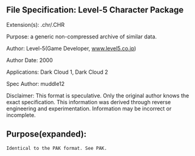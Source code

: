 File Specification:		Level-5 Character Package
------------------------------------------------------------------------------------------------

Extension(s):			.chr/.CHR

Purpose:			a generic non-compressed archive of similar data.

Author:				Level-5(Game Developer, www.level5.co.jp)

Author Date:			2000

Applications:			Dark Cloud 1, Dark Cloud 2

Spec Author:			muddle12

Disclaimer:				This format is speculative. Only the original author knows the exact specification.
	This information was derived through reverse engineering and experimentation. Information may be incorrect or	
	incomplete.

Purpose(expanded):
------------------------------------------------------------------------------------------------
	Identical to the PAK format. See PAK.
